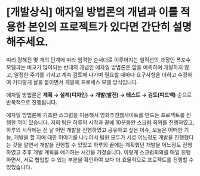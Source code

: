 # [개발상식] 애자일 방법론의 개념과 이를 적용한 본인의 프로젝트가 있다면 간단히 설명해주세요.

미리 정해진 몇 개의 단계에 따라 엄격한 순서대로 이루어지는 일직선의 과정인 폭포수 모델과는 비교가 많이되는 반대의 개념인 애자일 방법론은 앞을 예측하며 개발하지 않고, 일정한 주기를 가지고 계속 검토해 나가며 필요할 때마다 요구사항을 더하고 수정하여 커다랗게 살을 붙이면서 개발해 프로세스 모델 방식입니다.

애자일 방법론은 **계획 → 설계(디자인) → 개발(발전) → 테스트 → 검토(피드백)** 순으로 반복적으로 진행됩니다.

애자일 방법론에 기초한 스크럼을 이용해서 영화추천웹사이트를  만드는 프로젝트를 진행한 적이 있습니다. 저희 팀은 하루의 시작과 끝에 10분동안 스크럼 회의를 진행하였고, 하루의 시작에는 전 날 어떤 개발을 진행하였고 공유하고 싶은 이슈, 오늘은 어떠한 기능, 개발을 할 지에 대한 이야기를 나누어서 팀원 모두가 서로 어느정도 개발을 진행했다는 것을 알면서 개발을 진행할 수 있었고 하루의 끝에는 계획했던 개발을 어느정도 진행하였고 추후 개발 계획을 얘기하는 시간을 가졌습니다. 이렇게 스크럼회의를 매일 진행하면서, 서로 협업할 수 있는 부분을 확인하여 보다 더 효율적으로 프로젝트를 진행할 수 있었습니다. 

